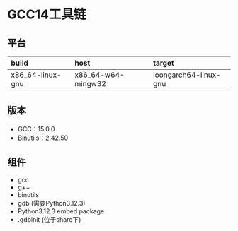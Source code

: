 # GCC14工具链

## 平台

| build            | host               | target                |
| :--------------- | :----------------- | :-------------------- |
| x86_64-linux-gnu | x86_64-w64-mingw32 | loongarch64-linux-gnu |

## 版本

- GCC：15.0.0
- Binutils：2.42.50

## 组件

- gcc
- g++
- binutils
- gdb (需要Python3.12.3)
- Python3.12.3 embed package
- .gdbinit (位于share下)
